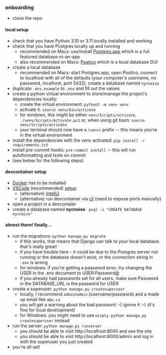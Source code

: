 ### onboarding

- clone the repo
#### local setup
- check that you have Python 3.10 or 3.11 locally installed and working
- check that you have Postgres locally up and running
  - recommended on Macs: use/install [Postgres.app](https://postgresapp.com/) which is a full featured database-in-an-app
  - also recommended on Macs: [Postico](https://eggerapps.at/postico2/) which is a local database GUI
- create a local database
  - recommended on Macs: start Postgres.app, open Postico, connect to localhost with all of the defaults (your computer's username, no password, localhost, port 5432), create a database named `nycnoise`
- duplicate `.env.example` to `.env` and fill out the values
- create a python virtual environment to store/manage the project's dependencies locally:
  - create the virtual environment: `python3 -m venv venv`
  - activate it: `source venv/bin/activate`
  - for windows, this might be either `venv/Scripts/activate`, `./venv/Scripts/Activate.ps1` or, when using git bash: `source venv/Scripts/activate`
  - your terminal should now have a `(venv)` prefix -- this means you're in the virtual environment
- install the dependencies with the venv activated: `pip install -r requirements.txt`
- install pre-commit hooks: `pre-commit install` -- this will run autoformatting and tests on commit
- (see below for the following steps)

#### devcontainer setup
- [Docker](https://www.docker.com/products/docker-desktop/) has to be installed 
- [VSCode](https://code.visualstudio.com/Download) (recommended) [setup](https://code.visualstudio.com/docs/devcontainers/containers#_installation)
  - (alternative) [IntelliJ](https://www.jetbrains.com/help/idea/connect-to-devcontainer.html) 
  - (alternative) run devcontainer via [cli](https://code.visualstudio.com/docs/devcontainers/devcontainer-cli#_development-containers) (need to expose ports manually)
- open a project in a devcontaier
- create a database named **nycnoise** ` psql -c "CREATE DATABASE nycnoise"`

#### almost there! finally...
- run the migrations: `python manage.py migrate`
  - if this works, that means that Django can talk to your local database. that's really great!
  - if you have trouble here - it could be due to the Postgres server not running or the database doesn't exist, or the connection string in `.env` is wrong
  - for windows: if you're getting a password error, try changing the USER in the .env document to USER:Password@
  - if you already had passwords set for all users, make sure Password in the DATABASE_URL is the password for USER
- create a superuser: `python manage.py createsuperuser`
  - locally, I recommend `admin`/`admin` (username/password) and a made up email like `a@a.ca`
  - you will get a warning about the bad password :-) ignore it :-) (it's fine for local development)
  - for Windows: you might need to use `winpty python manage.py createsuperuser` instead
- run the server: `python manage.py runserver`
  - you should be able to visit http://localhost:8000 and see the site
  - you should be able to visit http://localhost:8000/admin and log in with the superuser you just created
- you're all set!
